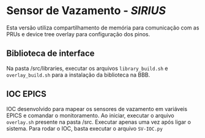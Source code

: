 # Sensor de Vazamento - _SIRIUS_

Esta versão utiliza compartilhamento de memória para comunicação com as PRUs e device tree overlay para configuração dos pinos.


## Biblioteca de interface

Na pasta /src/libraries, executar os arquivos `library_build.sh` e `overlay_build.sh` para a instalação da biblioteca na BBB.


## IOC EPICS

IOC desenvolvido para mapear os sensores de vazamento em variáveis EPICS e comandar o monitoramento.
Ao iniciar, executar o arquivo `overlay.sh` presente na pasta /src. Executar apenas uma vez após ligar o sistema.
Para rodar o IOC, basta executar o arquivo `SV-IOC.py`